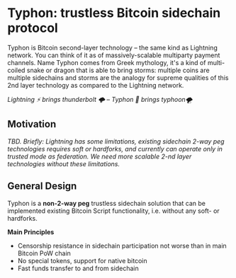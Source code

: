 Typhon: trustless Bitcoin sidechain protocol
===

Typhon is Bitcoin second-layer technology – the same kind as Lightning network. You can think of it as 
of massively-scalable multiparty payment channels. Name Typhon comes from Greek mythology, it's a kind of
multi-coiled snake or dragon that is able to bring storms: multiple coins are multiple sidechains and storms 
are the analogy for supreme qualities of this 2nd layer technology as compared to the Lightning network.

*Lightning ⚡️ brings thunderbolt 🌩 – Typhon 🐉 brings typhoon🌪*

Motivation
---

*TBD. Briefly: Lightning has some limitations, existing sidechain 2-way peg technologies requires soft or hardforks, 
and currently can operate only in trusted mode as federation. We need more scalable 2-nd layer technologies
without these limitations.*

General Design
---

Typhon is a **non-2-way peg** trustless sidechain solution that can be implemented existing Bitcoin Script
functionality, i.e. without any soft- or hardforks.

**Main Principles**
+ Censorship resistance in sidechain participation not worse than in main Bitcoin PoW chain
+ No special tokens, support for native bitcoin
+ Fast funds transfer to and from sidechain

